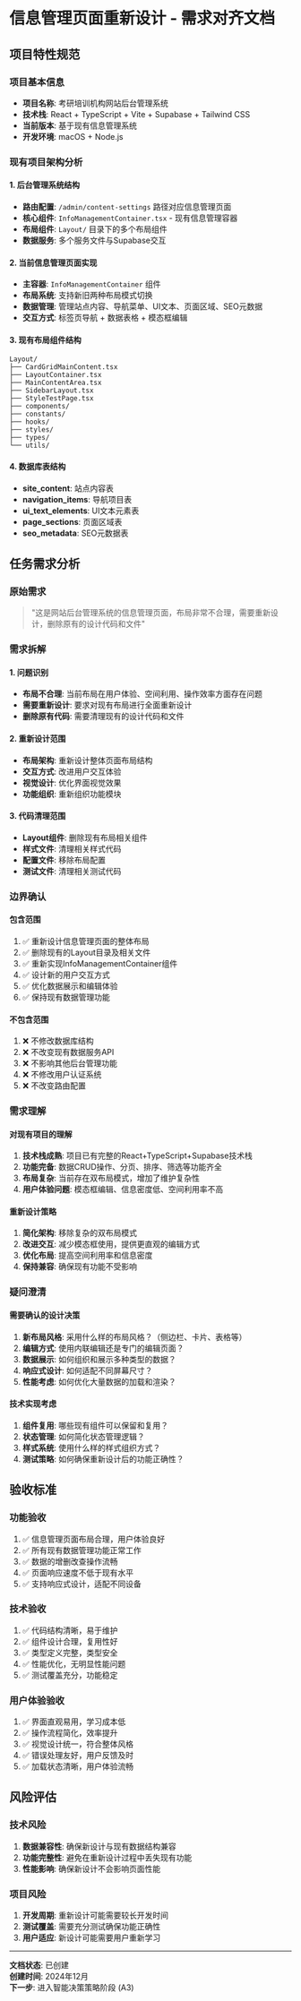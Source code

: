 # 信息管理页面重新设计 - 需求对齐文档

## 项目特性规范

### 项目基本信息
- **项目名称**: 考研培训机构网站后台管理系统
- **技术栈**: React + TypeScript + Vite + Supabase + Tailwind CSS
- **当前版本**: 基于现有信息管理系统
- **开发环境**: macOS + Node.js

### 现有项目架构分析

#### 1. 后台管理系统结构
- **路由配置**: `/admin/content-settings` 路径对应信息管理页面
- **核心组件**: `InfoManagementContainer.tsx` - 现有信息管理容器
- **布局组件**: `Layout/` 目录下的多个布局组件
- **数据服务**: 多个服务文件与Supabase交互

#### 2. 当前信息管理页面实现
- **主容器**: `InfoManagementContainer` 组件
- **布局系统**: 支持新旧两种布局模式切换
- **数据管理**: 管理站点内容、导航菜单、UI文本、页面区域、SEO元数据
- **交互方式**: 标签页导航 + 数据表格 + 模态框编辑

#### 3. 现有布局组件结构
```
Layout/
├── CardGridMainContent.tsx
├── LayoutContainer.tsx
├── MainContentArea.tsx
├── SidebarLayout.tsx
├── StyleTestPage.tsx
├── components/
├── constants/
├── hooks/
├── styles/
├── types/
└── utils/
```

#### 4. 数据库表结构
- **site_content**: 站点内容表
- **navigation_items**: 导航项目表
- **ui_text_elements**: UI文本元素表
- **page_sections**: 页面区域表
- **seo_metadata**: SEO元数据表

## 任务需求分析

### 原始需求
> "这是网站后台管理系统的信息管理页面，布局非常不合理，需要重新设计，删除原有的设计代码和文件"

### 需求拆解

#### 1. 问题识别
- **布局不合理**: 当前布局在用户体验、空间利用、操作效率方面存在问题
- **需要重新设计**: 要求对现有布局进行全面重新设计
- **删除原有代码**: 需要清理现有的设计代码和文件

#### 2. 重新设计范围
- **布局架构**: 重新设计整体页面布局结构
- **交互方式**: 改进用户交互体验
- **视觉设计**: 优化界面视觉效果
- **功能组织**: 重新组织功能模块

#### 3. 代码清理范围
- **Layout组件**: 删除现有布局相关组件
- **样式文件**: 清理相关样式代码
- **配置文件**: 移除布局配置
- **测试文件**: 清理相关测试代码

### 边界确认

#### 包含范围
1. ✅ 重新设计信息管理页面的整体布局
2. ✅ 删除现有的Layout目录及相关文件
3. ✅ 重新实现InfoManagementContainer组件
4. ✅ 设计新的用户交互方式
5. ✅ 优化数据展示和编辑体验
6. ✅ 保持现有数据管理功能

#### 不包含范围
1. ❌ 不修改数据库结构
2. ❌ 不改变现有数据服务API
3. ❌ 不影响其他后台管理功能
4. ❌ 不修改用户认证系统
5. ❌ 不改变路由配置

### 需求理解

#### 对现有项目的理解
1. **技术栈成熟**: 项目已有完整的React+TypeScript+Supabase技术栈
2. **功能完备**: 数据CRUD操作、分页、排序、筛选等功能齐全
3. **布局复杂**: 当前存在双布局模式，增加了维护复杂性
4. **用户体验问题**: 模态框编辑、信息密度低、空间利用率不高

#### 重新设计策略
1. **简化架构**: 移除复杂的双布局模式
2. **改进交互**: 减少模态框使用，提供更直观的编辑方式
3. **优化布局**: 提高空间利用率和信息密度
4. **保持兼容**: 确保现有功能不受影响

### 疑问澄清

#### 需要确认的设计决策
1. **新布局风格**: 采用什么样的布局风格？（侧边栏、卡片、表格等）
2. **编辑方式**: 使用内联编辑还是专门的编辑页面？
3. **数据展示**: 如何组织和展示多种类型的数据？
4. **响应式设计**: 如何适配不同屏幕尺寸？
5. **性能考虑**: 如何优化大量数据的加载和渲染？

#### 技术实现考虑
1. **组件复用**: 哪些现有组件可以保留和复用？
2. **状态管理**: 如何简化状态管理逻辑？
3. **样式系统**: 使用什么样的样式组织方式？
4. **测试策略**: 如何确保重新设计后的功能正确性？

## 验收标准

### 功能验收
1. ✅ 信息管理页面布局合理，用户体验良好
2. ✅ 所有现有数据管理功能正常工作
3. ✅ 数据的增删改查操作流畅
4. ✅ 页面响应速度不低于现有水平
5. ✅ 支持响应式设计，适配不同设备

### 技术验收
1. ✅ 代码结构清晰，易于维护
2. ✅ 组件设计合理，复用性好
3. ✅ 类型定义完整，类型安全
4. ✅ 性能优化，无明显性能问题
5. ✅ 测试覆盖充分，功能稳定

### 用户体验验收
1. ✅ 界面直观易用，学习成本低
2. ✅ 操作流程简化，效率提升
3. ✅ 视觉设计统一，符合整体风格
4. ✅ 错误处理友好，用户反馈及时
5. ✅ 加载状态清晰，用户体验流畅

## 风险评估

### 技术风险
1. **数据兼容性**: 确保新设计与现有数据结构兼容
2. **功能完整性**: 避免在重新设计过程中丢失现有功能
3. **性能影响**: 确保新设计不会影响页面性能

### 项目风险
1. **开发周期**: 重新设计可能需要较长开发时间
2. **测试覆盖**: 需要充分测试确保功能正确性
3. **用户适应**: 新设计可能需要用户重新学习

---

**文档状态**: 已创建  
**创建时间**: 2024年12月  
**下一步**: 进入智能决策策略阶段 (A3)